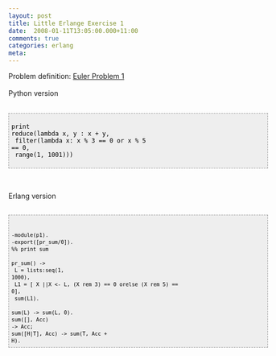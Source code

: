```yaml
---
layout: post
title: Little Erlange Exercise 1
date:  2008-01-11T13:05:00.000+11:00
comments: true
categories: erlang
meta: 
---
```

Problem definition: <a href="http://projecteuler.net/index.php?section=problems&amp;id=1">Euler Problem 1</a><br /><br />Python version<br /><br /><pre style="border: 1px dashed rgb(153, 153, 153); padding: 5px; overflow: auto; font-family: Andale Mono,Lucida Console,Monaco,fixed,monospace; color: rgb(0, 0, 0); background-color: rgb(238, 238, 238); font-size: 12px; line-height: 14px; width: 100%;"><br />print reduce(lambda x, y : x + y,<br /> filter(lambda x: x % 3 == 0 or x % 5 == 0,<br /> range(1, 1001)))<br /><br /></pre><br /><br />Erlang version<br /><br /><pre style="border: 1px dashed rgb(153, 153, 153); padding: 5px; overflow: auto; font-family: Andale Mono,Lucida Console,Monaco,fixed,monospace; color: rgb(0, 0, 0); background-color: rgb(238, 238, 238); font-size: 12px; line-height: 14px; width: 100%;"><br /><code><br />-module(p1).<br />-export([pr_sum/0]). %% print sum<br /><br />pr_sum() -><br />      L = lists:seq(1, 1000),<br />      L1 = [ X ||X <- L, (X rem 3) == 0 orelse (X rem 5) == 0],<br />      sum(L1). <br /><br />sum(L) -> sum(L, 0).<br />sum([], Acc) -> Acc;<br />sum([H|T], Acc) -> sum(T, Acc + H).<br /></code></pre>
